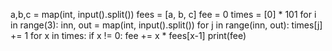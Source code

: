 a,b,c = map(int, input().split())
fees = [a, b, c]
fee = 0
times = [0] * 101
for i in range(3):
    inn, out = map(int, input().split())
    for j in range(inn, out):
        times[j] += 1
for x in times:
    if x != 0:
        fee += x * fees[x-1]
print(fee)

